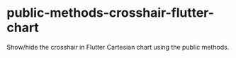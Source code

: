 # public-methods-crosshair-flutter-chart
Show/hide the crosshair in Flutter Cartesian chart using the public methods.
